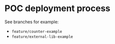 # POC deployment process

See branches for example:
- `feature/counter-example`
- `feature/external-lib-example`

